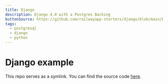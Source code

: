 ```yaml
---
title: Django
description: Django 4.0 with a Postgres Backing
buttonSource: https://github.com/railwayapp-starters/django/blob/main/README.md
tags:
  - postgresql
  - django
  - python
---
```


# Django example

This repo serves as a symlink. You can find the source code [here](https://github.com/railwayapp-starters/django).
